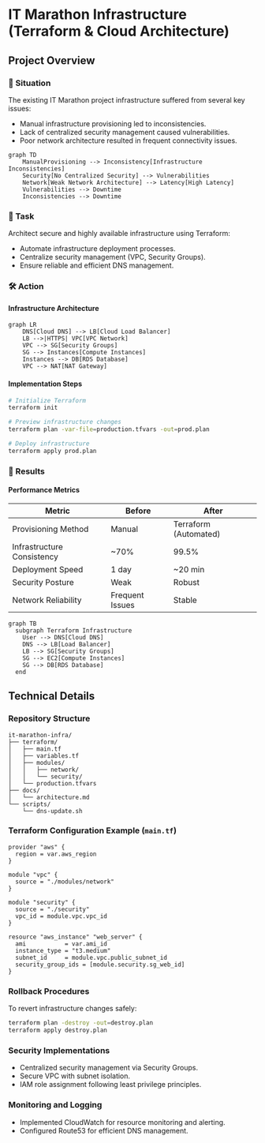# IT Marathon Infrastructure (Terraform & Cloud Architecture)

## Project Overview

### 🚩 Situation
The existing IT Marathon project infrastructure suffered from several key issues:
- Manual infrastructure provisioning led to inconsistencies.
- Lack of centralized security management caused vulnerabilities.
- Poor network architecture resulted in frequent connectivity issues.

```mermaid
graph TD
    ManualProvisioning --> Inconsistency[Infrastructure Inconsistencies]
    Security[No Centralized Security] --> Vulnerabilities
    Network[Weak Network Architecture] --> Latency[High Latency]
    Vulnerabilities --> Downtime
    Inconsistencies --> Downtime
```

### 🎯 Task
Architect secure and highly available infrastructure using Terraform:
- Automate infrastructure deployment processes.
- Centralize security management (VPC, Security Groups).
- Ensure reliable and efficient DNS management.

### 🛠️ Action

#### Infrastructure Architecture
```mermaid
graph LR
    DNS[Cloud DNS] --> LB[Cloud Load Balancer]
    LB -->|HTTPS| VPC[VPC Network]
    VPC --> SG[Security Groups]
    SG --> Instances[Compute Instances]
    Instances --> DB[RDS Database]
    VPC --> NAT[NAT Gateway]
```

#### Implementation Steps
```bash
# Initialize Terraform
terraform init

# Preview infrastructure changes
terraform plan -var-file=production.tfvars -out=prod.plan

# Deploy infrastructure
terraform apply prod.plan
```

### 🚀 Results

#### Performance Metrics
| Metric                   | Before      | After      |
|--------------------------|-------------|------------|
| Provisioning Method      | Manual      | Terraform (Automated) |
| Infrastructure Consistency | ~70%      | 99.5%      |
| Deployment Speed         | 1 day       | ~20 min    |
| Security Posture         | Weak        | Robust     |
| Network Reliability      | Frequent Issues | Stable |

```mermaid
graph TB
  subgraph Terraform Infrastructure
    User --> DNS[Cloud DNS]
    DNS --> LB[Load Balancer]
    LB --> SG[Security Groups]
    SG --> EC2[Compute Instances]
    SG --> DB[RDS Database]
  end
```

## Technical Details

### Repository Structure
```
it-marathon-infra/
├── terraform/
│   ├── main.tf
│   ├── variables.tf
│   ├── modules/
│   │   ├── network/
│   │   └── security/
│   └── production.tfvars
├── docs/
│   └── architecture.md
└── scripts/
    └── dns-update.sh
```

### Terraform Configuration Example (`main.tf`)
```hcl
provider "aws" {
  region = var.aws_region
}

module "vpc" {
  source = "./modules/network"
}

module "security" {
  source = "./security"
  vpc_id = module.vpc.vpc_id
}

resource "aws_instance" "web_server" {
  ami           = var.ami_id
  instance_type = "t3.medium"
  subnet_id     = module.vpc.public_subnet_id
  security_group_ids = [module.security.sg_web_id]
}
```

### Rollback Procedures
To revert infrastructure changes safely:
```bash
terraform plan -destroy -out=destroy.plan
terraform apply destroy.plan
```

### Security Implementations
- Centralized security management via Security Groups.
- Secure VPC with subnet isolation.
- IAM role assignment following least privilege principles.

### Monitoring and Logging
- Implemented CloudWatch for resource monitoring and alerting.
- Configured Route53 for efficient DNS management.
